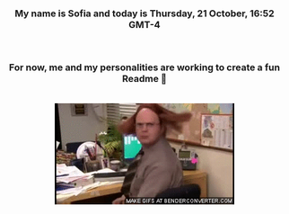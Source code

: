 


<div align="center">
<h3 >My name is Sofia and today is Thursday, 21 October, 16:52 GMT-4</h3><br>
<h3 >For now, me and my personalities are working to create a fun Readme 👋
</h3><br>
<img src='img/dwight.gif' alt='working...'/>
</div>
